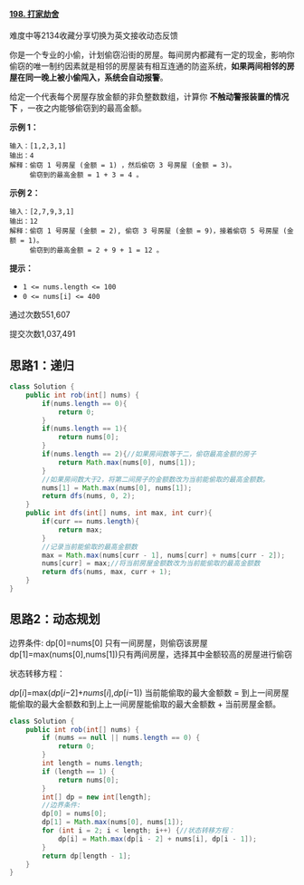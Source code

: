 #### [198. 打家劫舍](https://leetcode.cn/problems/house-robber/)

难度中等2134收藏分享切换为英文接收动态反馈

你是一个专业的小偷，计划偷窃沿街的房屋。每间房内都藏有一定的现金，影响你偷窃的唯一制约因素就是相邻的房屋装有相互连通的防盗系统，**如果两间相邻的房屋在同一晚上被小偷闯入，系统会自动报警**。

给定一个代表每个房屋存放金额的非负整数数组，计算你 **不触动警报装置的情况下** ，一夜之内能够偷窃到的最高金额。

 

**示例 1：**

```
输入：[1,2,3,1]
输出：4
解释：偷窃 1 号房屋 (金额 = 1) ，然后偷窃 3 号房屋 (金额 = 3)。
     偷窃到的最高金额 = 1 + 3 = 4 。
```

**示例 2：**

```
输入：[2,7,9,3,1]
输出：12
解释：偷窃 1 号房屋 (金额 = 2), 偷窃 3 号房屋 (金额 = 9)，接着偷窃 5 号房屋 (金额 = 1)。
     偷窃到的最高金额 = 2 + 9 + 1 = 12 。
```

 

**提示：**

- `1 <= nums.length <= 100`
- `0 <= nums[i] <= 400`

通过次数551,607

提交次数1,037,491

## 思路1：递归

```java
class Solution {
    public int rob(int[] nums) {
        if(nums.length == 0){
            return 0;
        }
        if(nums.length == 1){
            return nums[0];
        }
        if(nums.length == 2){//如果房间数等于二，偷窃最高金额的房子
            return Math.max(nums[0], nums[1]);
        }
        //如果房间数大于2，将第二间房子的金额数改为当前能偷取的最高金额数。
        nums[1] = Math.max(nums[0], nums[1]);
        return dfs(nums, 0, 2);
    }
    public int dfs(int[] nums, int max, int curr){
        if(curr == nums.length){
            return max;
        }
        //记录当前能偷取的最高金额数
        max = Math.max(nums[curr - 1], nums[curr] + nums[curr - 2]);
        nums[curr] = max;//将当前房屋金额数改为当前能偷取的最高金额数
        return dfs(nums, max, curr + 1);
    }
}
```

## 思路2：动态规划

边界条件:
dp[0]=nums[0] 只有一间房屋，则偷窃该房屋
dp[1]=max(nums[0],nums[1])只有两间房屋，选择其中金额较高的房屋进行偷窃

状态转移方程：

*dp*[*i*]=max(*dp*[*i*−2]+*nums*[*i*],*dp*[*i*−1]) 当前能偷取的最大金额数 = 到上一间房屋能偷取的最大金额数和到上上一间房屋能偷取的最大金额数 + 当前房屋金额。

```java
class Solution {
    public int rob(int[] nums) {
        if (nums == null || nums.length == 0) {
            return 0;
        }
        int length = nums.length;
        if (length == 1) {
            return nums[0];
        }
        int[] dp = new int[length];
        //边界条件:
        dp[0] = nums[0];
        dp[1] = Math.max(nums[0], nums[1]);
        for (int i = 2; i < length; i++) {//状态转移方程：
            dp[i] = Math.max(dp[i - 2] + nums[i], dp[i - 1]);
        }
        return dp[length - 1];
    }
}

```